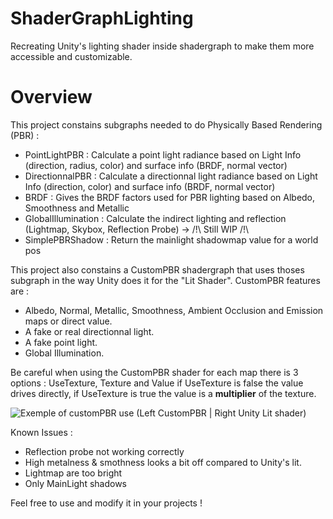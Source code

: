 # ShaderGraphLighting
Recreating Unity's lighting shader inside shadergraph to make them more accessible and customizable. 


# Overview 

This project constains subgraphs needed to do Physically Based Rendering (PBR) :
- PointLightPBR : Calculate a point light radiance based on Light Info (direction, radius, color) and surface info (BRDF, normal vector)
- DirectionnalPBR :  Calculate a directionnal light radiance based on Light Info (direction, color) and surface info (BRDF, normal vector)
- BRDF : Gives the BRDF factors used for PBR lighting based on Albedo, Smoothness and Metallic
- GlobalIllumination :  Calculate the indirect lighting and reflection (Lightmap, Skybox, Reflection Probe) -> /!\ Still WIP /!\
- SimplePBRShadow : Return the mainlight shadowmap value for a world pos

This project also constains a CustomPBR shadergraph that uses thoses subgraph in the way Unity does it for the "Lit Shader". 
CustomPBR features are :
- Albedo, Normal, Metallic, Smoothness, Ambient Occlusion and Emission maps or direct value.
- A fake or real directionnal light.
- A fake point light.
- Global Illumination.

Be careful when using the CustomPBR shader for each map there is 3 options : UseTexture, Texture and Value if UseTexture is false the value drives directly, if UseTexture is true the value is a **multiplier** of the texture. 

![Exemple of customPBR use](https://i.imgur.com/kUUHSJw.jpeg)
(Left CustomPBR | Right Unity Lit shader)

Known Issues :
- Reflection probe not working correctly
- High metalness & smothness looks a bit off compared to Unity's lit.
- Lightmap are too bright
- Only MainLight shadows 

Feel free to use and modify it in your projects ! 
